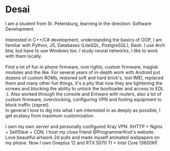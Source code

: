 # Desai
I am a student from St. Petersburg, learning in the direction: Software Development. <br><br>
Interested in C++/C# development, understanding the basics of OOP, I am familiar with Python, JS, Databases (LiteSQL, PostgreSQL), Bash. I use Arch btw, but have to use Windows too. I study neural networks, I like to work with them locally.<br><br>
Find a lot of fun in phone firmware, root rights, custom firmware, magisk modules and the like. For several years of in-depth work with Android put dozens of custom ROMs, restored soft and hard brick's, lost IMEI, replaced them and many other fun things, it's a pity that now they are tightening the screws and blocking the ability to unlock the bootloader and access to EDL :(. Also worked through the console and Entware with routers, also a lot of custom firmware, overclocking, configuring VPN and fooling equipment to block traffic (zapret).<br>
In general I love to dig into what I am interested in as deeply as possible, I get ecstasy from maximum customization.<br><br>
I own my own server and personally configured Xray VPN: XHTTP + Nginx + SelfSteal + CDN. I host my close friend @ProgrammerKrot's website.
Love beautiful artwork 2d pulls and made myself animated wallpapers on my phone. Now I own Oneplus 12 and RTX 5070 TI + Intel Core 13600KF.

